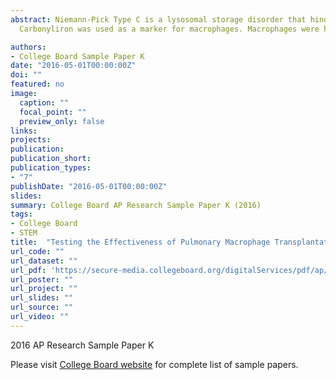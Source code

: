 ```yaml
---
abstract: Niemann-Pick Type C is a lysosomal storage disorder that hinders intracellular trafficking of cholesterol in cells. Poor cholesterol transport in macrophages in the lungs can significantly inhibit macrophage consumption of debris in the alveolar air sacs, interfering with respiration. This condition includes pulmonary alveolar proteinosis (PAP), and is a pathological sign of Niemann-Pick Type C. Research on methods to resolve PAP includespulmonary macrophage transplantation. Pulmonary macrophage transplantation has been successful in treating PAP resulting from other genetic disorders, but not from Niemann-Pick Type C. In order to determine how well pulmonary macrophage transplantation would treat PAP caused by Niemann-Pick Type C, the quality of cell dispersion inthe lungs must be studied. The purpose of this project is to test pulmonary macrophage transplantation on healthy mouse models to determine obstacles that might arise from the treatment. Determining procedural obstacles before testing the effect of the treatment on pulmonary disease, including PAP, caused by Niemann-Pick Type C would provide additional information on the effectiveness of the treatment.
  Carbonyliron was used as a marker for macrophages. Macrophages were harvested from healthy C57BL/6J mice and loaded with carbonyl iron. Attempts to transport macrophages via intranasal inhalation into the lungs of three C57BL/6J mice without Niemann-Pick Type C disease were made. These mice were euthanized at differing times after inhalation (15 minutes, 20 hours, and 72 hours). Their lungs were collected, fixed, imbedded in paraffin, and sectioned. Sections were attached to glass slides for histology. These were stained with TurnbullBlue stain and Orange G counterstain. Lungs were examined for macrophage dispersion and quantity. The results showed dispersion of macrophages across lung tissue, but only a very few cells were found. The lack of cells led to the reasoning for the hypothesis that limited cells reached the lung tissue by intranasal inhalation while a majority may have stuck to the walls of the upper respiratory tract before the lungs. This study proved that pulmonary macrophage transplantation using intranasal inhalation produced inadequate results.

authors:
- College Board Sample Paper K
date: "2016-05-01T00:00:00Z"
doi: ""
featured: no
image:
  caption: ""
  focal_point: ""
  preview_only: false
links:
projects:
publication: 
publication_short:
publication_types:
- "7"
publishDate: "2016-05-01T00:00:00Z"
slides: 
summary: College Board AP Research Sample Paper K (2016)
tags:
- College Board
- STEM
title:  "Testing the Effectiveness of Pulmonary Macrophage Transplantation to treat Pulmonary Alveolar Proteinosis Caused by Niemann-Pick Type C" 
url_code: ""
url_dataset: ""
url_pdf: 'https://secure-media.collegeboard.org/digitalServices/pdf/ap/apcentral/ap16_research_high_sample_k_topic_stem.pdf'
url_poster: ""
url_project: ""
url_slides: ""
url_source: ""
url_video: ""
---
```


2016 AP Research Sample Paper K

Please visit [College Board website](https://apcentral.collegeboard.org/courses/ap-research/exam/past-exam-questions?course=ap-research) for complete list of sample papers.